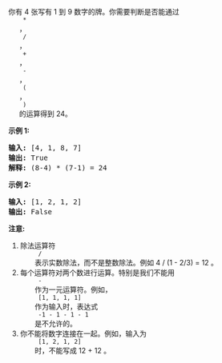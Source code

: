 <html>
 <body>
  <p>
   你有 4 张写有 1 到 9 数字的牌。你需要判断是否能通过
   <code>
    *
   </code>
   ，
   <code>
    /
   </code>
   ，
   <code>
    +
   </code>
   ，
   <code>
    -
   </code>
   ，
   <code>
    (
   </code>
   ，
   <code>
    )
   </code>
   的运算得到 24。
  </p>
  <p>
   <strong>
    示例 1:
   </strong>
  </p>
  <pre>
<strong>输入:</strong> [4, 1, 8, 7]
<strong>输出:</strong> True
<strong>解释:</strong> (8-4) * (7-1) = 24
</pre>
  <p>
   <strong>
    示例 2:
   </strong>
  </p>
  <pre>
<strong>输入:</strong> [1, 2, 1, 2]
<strong>输出:</strong> False
</pre>
  <p>
   <strong>
    注意:
   </strong>
  </p>
  <ol>
   <li>
    除法运算符
    <code>
     /
    </code>
    表示实数除法，而不是整数除法。例如 4 / (1 - 2/3) = 12 。
   </li>
   <li>
    每个运算符对两个数进行运算。特别是我们不能用
    <code>
     -
    </code>
    作为一元运算符。例如，
    <code>
     [1, 1, 1, 1]
    </code>
    作为输入时，表达式
    <code>
     -1 - 1 - 1 - 1
    </code>
    是不允许的。
   </li>
   <li>
    你不能将数字连接在一起。例如，输入为
    <code>
     [1, 2, 1, 2]
    </code>
    时，不能写成 12 + 12 。
   </li>
  </ol>
 </body>
</html>